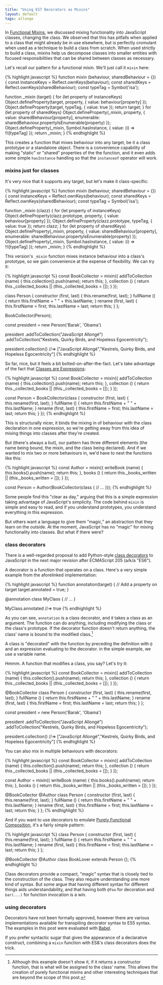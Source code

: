 ```yaml
---
title: "Using ES7 Decorators as Mixins"
layout: default
tags: allonge
---
```


In [Functional Mixins], we discussed mixing functionality *into* JavaScript classes, changing the class. We observed that this has pitfalls when applied to a class that might already be in use elsewhere, but is perfectly cromulant when used as a technique to build a class from scratch. When used strictly to build a class, mixins help us decompose classes into smaller entities with focused responsibilities that can be shared between classes as necessary.

[Functional Mixins]: http://raganwald.com/2015/06/17/functional-mixins.html

Let's recall our pattern for a functional mixin. We'll just call it `mixin` here:

{% highlight javascript %}
function mixin (behaviour, sharedBehaviour = {}) {
  const instanceKeys = Reflect.ownKeys(behaviour);
  const sharedKeys = Reflect.ownKeys(sharedBehaviour);
  const typeTag = Symbol('isa');

  function _mixin (target) {
    for (let property of instanceKeys)
      Object.defineProperty(target, property, { value: behaviour[property] });
    Object.defineProperty(target, typeTag, { value: true });
    return target;
  }
  for (let property of sharedKeys)
    Object.defineProperty(_mixin, property, {
      value: sharedBehaviour[property],
      enumerable: sharedBehaviour.propertyIsEnumerable(property)
    });
  Object.defineProperty(_mixin, Symbol.hasInstance, {
    value: (i) => !!i[typeTag]
  });
  return _mixin;
}
{% endhighlight %}

This creates a function that mixes behaviour into any target, be it a class prototype or a standalone object. There is a convenience capability of making "static" or "shared" properties of the the function, and it even adds some simple `hasInstance` handling so that the `instanceof` operator will work.

### mixins just for classes

It's very nice that it supports any target, but let's make it class-specific:

{% highlight javascript %}
function mixin (behaviour, sharedBehaviour = {}) {
  const instanceKeys = Reflect.ownKeys(behaviour);
  const sharedKeys = Reflect.ownKeys(sharedBehaviour);
  const typeTag = Symbol('isa');

  function _mixin (clazz) {
    for (let property of instanceKeys)
      Object.defineProperty(clazz.prototype, property, { value: behaviour[property] });
    Object.defineProperty(clazz.prototype, typeTag, { value: true });
    return clazz;
  }
  for (let property of sharedKeys)
    Object.defineProperty(_mixin, property, {
      value: sharedBehaviour[property],
      enumerable: sharedBehaviour.propertyIsEnumerable(property)
    });
  Object.defineProperty(_mixin, Symbol.hasInstance, {
    value: (i) => !!i[typeTag]
  });
  return _mixin;
}
{% endhighlight %}

This version's `_mixin` function mixes instance behaviour into a class's prototype, so we gain convenience at the expense of flexibility. We can try it:

{% highlight javascript %}
const BookCollector = mixin({
  addToCollection (name) {
    this.collection().push(name);
    return this;
  },
  collection () {
    return this._collected_books || (this._collected_books = []);
  }
});

class Person {
  constructor (first, last) {
    this.rename(first, last);
  }
  fullName () {
    return this.firstName + " " + this.lastName;
  }
  rename (first, last) {
    this.firstName = first;
    this.lastName = last;
    return this;
  }
};

BookCollector(Person);

const president = new Person('Barak', 'Obama')

president
  .addToCollection("JavaScript Allongé")
  .addToCollection("Kestrels, Quirky Birds, and Hopeless Egocentricity");

president.collection()
  //=> ["JavaScript Allongé","Kestrels, Quirky Birds, and Hopeless Egocentricity"]
{% endhighlight %}

So far, nice, but it feels a bit bolted-on-after-the-fact. Let's take advantage of the fact that [Classes are Expressions]:

[Classes are Expressions]: http://raganwald.com/2015/06/04/classes-are-expressions.html

{% highlight javascript %}
const BookCollector = mixin({
  addToCollection (name) {
    this.collection().push(name);
    return this;
  },
  collection () {
    return this._collected_books || (this._collected_books = []);
  }
});

const Person = BookCollector(class {
  constructor (first, last) {
    this.rename(first, last);
  }
  fullName () {
    return this.firstName + " " + this.lastName;
  }
  rename (first, last) {
    this.firstName = first;
    this.lastName = last;
    return this;
  }
});
{% endhighlight %}

This is structurally nicer, it binds the mixing in of behaviour with the class declaration in one expression, so we're getting away from this idea of mixing things into classes after they're created.

But (there's always a but), our pattern has three different elements (the name being bound, the mixin, and the class being declared). And if we wanted to mix two or more behaviours in, we'd have to nest the functions like this:

{% highlight javascript %}
const Author = mixin({
  writeBook (name) {
    this.books().push(name);
    return this;
  },
  books () {
    return this._books_written || (this._books_written = []);
  }
});

const Person = Author(BookCollector(class {
  // ...
}));
{% endhighlight %}

Some people find this "clear as day," arguing that this is a simple expression taking advantage of JavaScript's simplicity. The code behind `mixin` is simple and easy to read, and if you understand prototypes, you understand everything in this expression.

But others want a language to give them "magic," an abstraction that they learn on the outside. At the moment, JavaScript has no "magic" for mixing functionality into classes. But what if there were?

### class decorators

There is a well-regarded proposal to add Python-style [class decorators] to JavaScript in the next major revision after ECMAScript 205 (a/k/a "ES6").

[class decorators]: https://github.com/wycats/javascript-decorators

A decorator is a function that operates on a class. Here's a very simple example from the aforelinked implementation:

{% highlight javascript %}
function annotation(target) {
   // Add a property on target
   target.annotated = true;
}

@annotation
class MyClass {
  // ...
}

MyClass.annotated
  //=> true
{% endhighlight %}

As you can see, `annotation` is a class decorator, and it takes a class as an argument. The function can do anything, including modifying the class or the class's prototype. If the decorator function doesn't return anything, the class' name is bound to the modified class.[^adv]

[^adv]: Although this example doesn't show it, if it returns a constructor function, that is what will be assigned to the class' name. This allows the creation of purely functional mixins and other interesting techniques that are beyond the scope of this post.

A class is "decorated" with the function by preceding the definition with `@` and an expression evaluating to the decorator. in the simple example, we use a variable name.

Hmmm. A function that modifies a class, you say? Let's try it:

{% highlight javascript %}
const BookCollector = mixin({
  addToCollection (name) {
    this.collection().push(name);
    return this;
  },
  collection () {
    return this._collected_books || (this._collected_books = []);
  }
});

@BookCollector
class Person {
  constructor (first, last) {
    this.rename(first, last);
  }
  fullName () {
    return this.firstName + " " + this.lastName;
  }
  rename (first, last) {
    this.firstName = first;
    this.lastName = last;
    return this;
  }
};

const president = new Person('Barak', 'Obama')

president
  .addToCollection("JavaScript Allongé")
  .addToCollection("Kestrels, Quirky Birds, and Hopeless Egocentricity");

president.collection()
  //=> ["JavaScript Allongé","Kestrels, Quirky Birds, and Hopeless Egocentricity"]
{% endhighlight %}

You can also mix in multiple behaviours with decorators:

{% highlight javascript %}
const BookCollector = mixin({
  addToCollection (name) {
    this.collection().push(name);
    return this;
  },
  collection () {
    return this._collected_books || (this._collected_books = []);
  }
});

const Author = mixin({
  writeBook (name) {
    this.books().push(name);
    return this;
  },
  books () {
    return this._books_written || (this._books_written = []);
  }
});

@BookCollector @Author
class Person {
  constructor (first, last) {
    this.rename(first, last);
  }
  fullName () {
    return this.firstName + " " + this.lastName;
  }
  rename (first, last) {
    this.firstName = first;
    this.lastName = last;
    return this;
  }
};
{% endhighlight %}

And if you want to use decorators to emulate [Purely Functional Composition], it's a fairly simple pattern:

[Purely Functional Composition]: http://raganwald.com/2015/06/20/purely-functional-composition.html

{% highlight javascript %}
class Person {
  constructor (first, last) {
    this.rename(first, last);
  }
  fullName () {
    return this.firstName + " " + this.lastName;
  }
  rename (first, last) {
    this.firstName = first;
    this.lastName = last;
    return this;
  }
};

@BookCollector @Author
class BookLover extends Person {};
{% endhighlight %}

Class decorators provide a compact, "magic" syntax that is closely tied to the construction of the class. They also require understanding one more kind of syntax. But some argue that having different syntax for different things aids understandability, and that having both `@foo` for decoration and `bar(...)` for function invocation is a win.

### using decorators

Decorators have not been formally approved, however there are various implementations available for transpiling decorator syntax to ES5 syntax. The examples in this post were evaluated with [Babel](http://babeljs.io).

If you prefer syntactic sugar that gives the appearance of a declarative construct, combining a `mixin` function with ES&'s class decorators does the trick.
